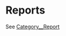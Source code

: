 # Reports

See [Category__Report](https://reannz.atlassian.net/wiki/pages/createpage.action?spaceKey=BeSTGRID&title=Category__Report&linkCreation=true&fromPageId=3818228605)
